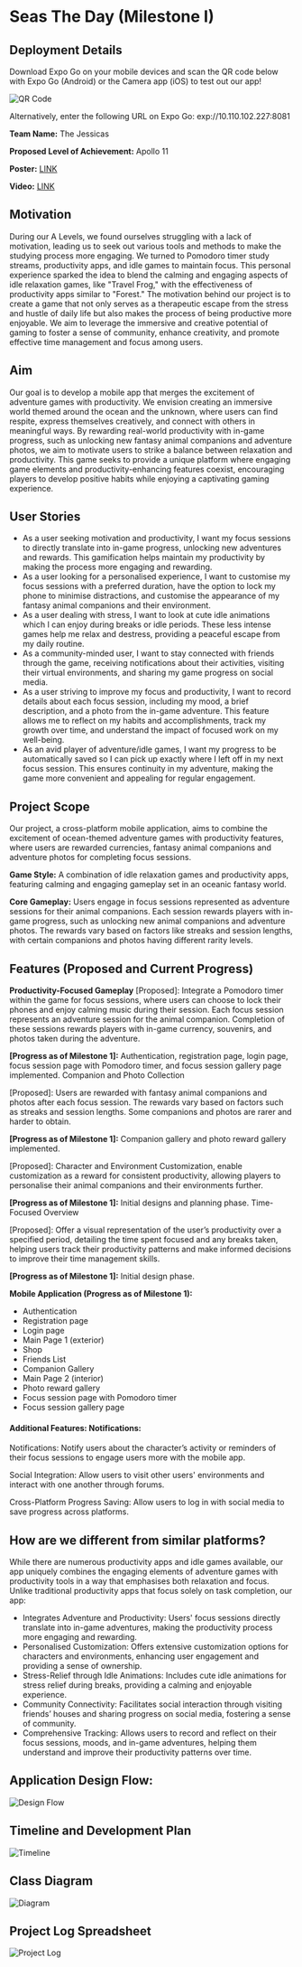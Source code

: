 # Seas The Day (Milestone I)

## Deployment Details

Download Expo Go on your mobile devices and scan the QR code below with Expo Go (Android) or the Camera app (iOS) to test out our app! 

![QR Code](https://github.com/jessica2828/Orbital24/blob/main/assets/expoQR.png)

Alternatively, enter the following URL on Expo Go: exp://10.110.102.227:8081 

**Team Name:** The Jessicas

**Proposed Level of Achievement:** Apollo 11

**Poster:** [LINK](https://drive.google.com/file/d/1rFYLDUCOql_Ss-Z0c8MOGlkSroBQfEog/view?usp=drivesdk)

**Video:** [LINK](https://drive.google.com/file/d/1saODsp1NUkNTJUM6EudtMipNSPRDmXuU/view?usp=drive_link)

## Motivation

During our A Levels, we found ourselves struggling with a lack of motivation, leading us to seek out various tools and methods to make the studying process more engaging. We turned to Pomodoro timer study streams, productivity apps, and idle games to maintain focus. This personal experience sparked the idea to blend the calming and engaging aspects of idle relaxation games, like "Travel Frog," with the effectiveness of productivity apps similar to "Forest." The motivation behind our project is to create a game that not only serves as a therapeutic escape from the stress and hustle of daily life but also makes the process of being productive more enjoyable. We aim to leverage the immersive and creative potential of gaming to foster a sense of community, enhance creativity, and promote effective time management and focus among users.

## Aim

Our goal is to develop a mobile app that merges the excitement of adventure games with productivity. We envision creating an immersive world themed around the ocean and the unknown, where users can find respite, express themselves creatively, and connect with others in meaningful ways. By rewarding real-world productivity with in-game progress, such as unlocking new fantasy animal companions and adventure photos, we aim to motivate users to strike a balance between relaxation and productivity. This game seeks to provide a unique platform where engaging game elements and productivity-enhancing features coexist, encouraging players to develop positive habits while enjoying a captivating gaming experience.


## User Stories 

* As a user seeking motivation and productivity, I want my focus sessions to directly translate into in-game progress, unlocking new adventures and rewards. This gamification helps maintain my productivity by making the process more engaging and rewarding.
* As a user looking for a personalised experience, I want to customise my focus sessions with a preferred duration, have the option to lock my phone to minimise distractions, and customise the appearance of my fantasy animal companions and their environment.
* As a user dealing with stress, I want to look at cute idle animations which I can enjoy during breaks or idle periods. These less intense games help me relax and destress, providing a peaceful escape from my daily routine.
* As a community-minded user, I want to stay connected with friends through the game, receiving notifications about their activities, visiting their virtual environments, and sharing my game progress on social media.
* As a user striving to improve my focus and productivity, I want to record details about each focus session, including my mood, a brief description, and a photo from the in-game adventure. This feature allows me to reflect on my habits and accomplishments, track my growth over time, and understand the impact of focused work on my well-being.
* As an avid player of adventure/idle games, I want my progress to be automatically saved so I can pick up exactly where I left off in my next focus session. This ensures continuity in my adventure, making the game more convenient and appealing for regular engagement.

## Project Scope
Our project, a cross-platform mobile application, aims to combine the excitement of ocean-themed adventure games with productivity features, where users are rewarded currencies, fantasy animal companions and adventure photos for completing focus sessions.

**Game Style:** A combination of idle relaxation games and productivity apps, featuring calming and engaging gameplay set in an oceanic fantasy world.

**Core Gameplay:** Users engage in focus sessions represented as adventure sessions for their animal companions. Each session rewards players with in-game progress, such as unlocking new animal companions and adventure photos. The rewards vary based on factors like streaks and session lengths, with certain companions and photos having different rarity levels.

## Features (Proposed and Current Progress)

**Productivity-Focused Gameplay**
[Proposed]: Integrate a Pomodoro timer within the game for focus sessions, where users can choose to lock their phones and enjoy calming music during their session. Each focus session represents an adventure session for the animal companion. Completion of these sessions rewards players with in-game currency, souvenirs, and photos taken during the adventure.

**[Progress as of Milestone 1]:** Authentication, registration page, login page, focus session page with Pomodoro timer, and focus session gallery page implemented.
Companion and Photo Collection

[Proposed]: Users are rewarded with fantasy animal companions and photos after each focus session. The rewards vary based on factors such as streaks and session lengths. Some companions and photos are rarer and harder to obtain.

**[Progress as of Milestone 1]:**  Companion gallery and photo reward gallery implemented.

[Proposed]: Character and Environment Customization, enable customization as a reward for consistent productivity, allowing players to personalise their animal companions and their environments further.

**[Progress as of Milestone 1]:**  Initial designs and planning phase.
Time-Focused Overview

[Proposed]: Offer a visual representation of the user’s productivity over a specified period, detailing the time spent focused and any breaks taken, helping users track their productivity patterns and make informed decisions to improve their time management skills.

**[Progress as of Milestone 1]:**  Initial design phase.

**Mobile Application (Progress as of Milestone 1):**
* Authentication
* Registration page
* Login page
* Main Page 1 (exterior) 
* Shop
* Friends List
* Companion Gallery
* Main Page 2 (interior)
* Photo reward gallery
* Focus session page with Pomodoro timer
* Focus session gallery page

#### Additional Features: Notifications:
Notifications: Notify users about the character’s activity or reminders of their focus sessions to engage users more with the mobile app.

Social Integration: Allow users to visit other users' environments and interact with one another through forums.

Cross-Platform Progress Saving: Allow users to log in with social media to save progress across platforms.

## How are we different from similar platforms?
While there are numerous productivity apps and idle games available, our app uniquely combines the engaging elements of adventure games with productivity tools in a way that emphasises both relaxation and focus. Unlike traditional productivity apps that focus solely on task completion, our app:

* Integrates Adventure and Productivity: Users' focus sessions directly translate into in-game adventures, making the productivity process more engaging and rewarding.
* Personalised Customization: Offers extensive customization options for characters and environments, enhancing user engagement and providing a sense of ownership.
* Stress-Relief through Idle Animations: Includes cute idle animations for stress relief during breaks, providing a calming and enjoyable experience.
* Community Connectivity: Facilitates social interaction through visiting friends’ houses and sharing progress on social media, fostering a sense of community.
* Comprehensive Tracking: Allows users to record and reflect on their focus sessions, moods, and in-game adventures, helping them understand and improve their productivity patterns over time.


## Application Design Flow:
![Design Flow](https://github.com/jessica2828/Orbital24/blob/main/assets/design-flow.png)

## Timeline and Development Plan
![Timeline](https://github.com/jessica2828/Orbital24/blob/main/assets/timeline.png)

## Class Diagram
![Diagram](https://github.com/jessica2828/Orbital24/blob/main/assets/class-diagram.png)

## Project Log Spreadsheet
![Project Log](https://docs.google.com/spreadsheets/d/1aqz_lBaMq1AUZrx-7_5d2Em2vpPQT2FWTYVoaX9J4WU/edit?usp=sharing)

